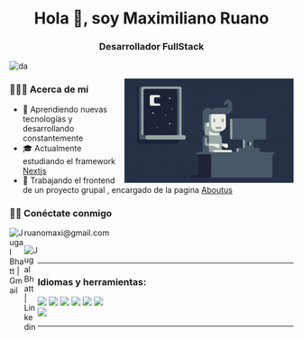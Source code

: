  
<h1 align = "center"> Hola 👋, soy Maximiliano Ruano </h1>
<h3 align = "center">     Desarrollador FullStack  </h3>

![da](https://p4.wallpaperbetter.com/wallpaper/676/293/313/programmer-wallpaper-preview.jpg)




<img alt = "Codificación nocturna" src = "https://raw.githubusercontent.com/AVS1508/AVS1508/master/assets/Night-Coding.gif" align = "right" />







<h3> 👨🏻‍💻  Acerca de mí </h3>

- 🤔  Aprendiendo nuevas tecnologías y desarrollando constantemente
- 🎓 Actualmente estudiando el framework [Nextjs](https://nextjs.org)
- 💼  Trabajando el frontend de un  proyecto grupal , encargado de la pagina [Aboutus](https://github.com/No-Country/Cohorte-1-G10)









<h3> 🤝🏻  Conéctate conmigo </h3>
<p aling="center">
 <img align = "left" alt = "Jugal Bhatt | Gmail" width = "26px" src = "https://github.com/TheDudeThatCode/TheDudeThatCode/blob/master/Assets/Gmail.svg" /> ruanomaxi@gmail.com
</p>
 
 



<p align = "centro">
 <a href="https://www.linkedin.com/in/maximiliano-ruano/">
    <img align = "left" alt = "Jugal Bhatt | Linkedin" width = "24px" src = "https://github.com/TheDudeThatCode/TheDudeThatCode/blob/master/Assets/Linkedin.svg" />
  </a>
 


</p>
<br>
<hr>

<h3 > Idiomas y herramientas: </h3>
<tabla>
  <tbody>
    <tr valign = "top">
      <td width = "40" align = "center">
        <span>
        <img height = "40" src = "https://cdn.svgporn.com/logos/html-5.svg"> <td width = "40" align = "center">
        <span>
         <img height = "40" src = "https://cdn.svgporn.com/logos/css-3.svg">
      </td> <td width = "40" align = "center">
        <span> </span> 
         <img height = "40px" src = "https://cdn.svgporn.com/logos/javascript.svg">
      </td> <td width = "40" align = "center">
        <span> <strong>  </strong>
        </span> 
         <img height = "40px" src = "https://cdn4.iconfinder.com/data/icons/logos-3/600/React.js_logo-512.png">
      </td> </tr> <td width = "40" align = "center">
        <span></span> 
         <img height = "40" src = "https://cdn.svgporn.com/logos/git-icon.svg">
      </td> <td width = "40" align = "center">
        <span> </span> 
         <img height = "40" src = "https://cdn.svgporn.com/logos/visual-studio-code.svg">
      </td> <td align = "center" width = "">
<span> <b> <center> </center> </b> </span> 
<img height = "50" src = "https://img.icons8.com/color/2x/nodejs.png"> 
</td>
</tr>
     
    
  </tbody>
</table>
<hr>






